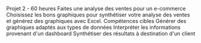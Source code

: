 Projet 2 - 60 heures
Faites une analyse des ventes
pour un e-commerce
Choisissez les bons graphiques pour synthétiser votre analyse des ventes et
générez des graphiques avec Excel.
Compétences cibles
Générer des graphiques adaptés aux types de données
Interpréter les informations provenant d'un dashboard
Synthétiser des résultats à destination d'un client

